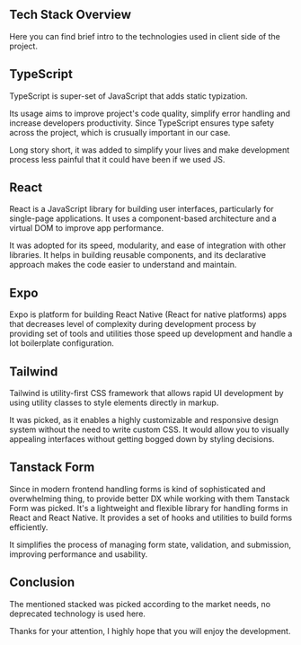 ## Tech Stack Overview

Here you can find brief intro to the technologies used in client side of the project.

## TypeScript

TypeScript is super-set of JavaScript that adds static typization.

Its usage aims to improve project's code quality, simplify error handling and increase developers productivity. Since TypeScript ensures type safety across the project, which is crusually important in our case.

Long story short, it was added to simplify your lives and make development process less painful that it could have been if we used JS.

## React

React is a JavaScript library for building user interfaces, particularly for single-page applications. It uses a component-based architecture and a virtual DOM to improve app performance.

It was adopted for its speed, modularity, and ease of integration with other libraries. It helps in building reusable components, and its declarative approach makes the code easier to understand and maintain.

## Expo

Expo is platform for building React Native (React for native platforms) apps that decreases level of complexity during development process by providing set of tools and utilities those speed up development and handle a lot boilerplate configuration.

## Tailwind

Tailwind is utility-first CSS framework that allows rapid UI development by using utility classes to style elements directly in markup.

It was picked, as it enables a highly customizable and responsive design system without the need to write custom CSS. It would allow you to visually appealing interfaces without getting bogged down by styling decisions.

## Tanstack Form

Since in modern frontend handling forms is kind of sophisticated and overwhelming thing, to provide better DX while working with them Tanstack Form was picked. It's a lightweight and flexible library for handling forms in React and React Native. It provides a set of hooks and utilities to build forms efficiently.

It simplifies the process of managing form state, validation, and submission, improving performance and usability.

## Conclusion

The mentioned stacked was picked according to the market needs, no deprecated technology is used here.

Thanks for your attention, I highly hope that you will enjoy the development.
